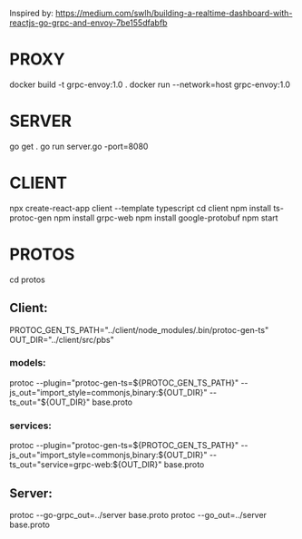 Inspired by:
https://medium.com/swlh/building-a-realtime-dashboard-with-reactjs-go-grpc-and-envoy-7be155dfabfb

# PROXY
docker build -t grpc-envoy:1.0 .
docker run --network=host grpc-envoy:1.0
# SERVER
go get .
go run server.go -port=8080
# CLIENT
npx create-react-app client --template typescript
cd client
npm install ts-protoc-gen
npm install grpc-web
npm install google-protobuf
npm start
# PROTOS

cd protos
## Client:
PROTOC_GEN_TS_PATH="../client/node_modules/.bin/protoc-gen-ts"
OUT_DIR="../client/src/pbs"
### models:
protoc --plugin="protoc-gen-ts=${PROTOC_GEN_TS_PATH}" --js_out="import_style=commonjs,binary:${OUT_DIR}" --ts_out="${OUT_DIR}" base.proto 

### services:
protoc --plugin="protoc-gen-ts=${PROTOC_GEN_TS_PATH}" --js_out="import_style=commonjs,binary:${OUT_DIR}" --ts_out="service=grpc-web:${OUT_DIR}" base.proto
## Server:
protoc --go-grpc_out=../server base.proto
protoc --go_out=../server base.proto

